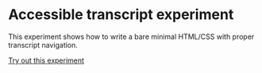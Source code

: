 # Accessible transcript experiment

This experiment shows how to write a bare minimal HTML/CSS with proper transcript navigation.

[Try out this experiment](https://compulim.github.io/experiment-accessible-transcript)
